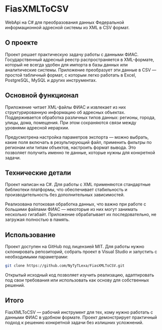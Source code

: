 # FiasXMLToCSV

WebApi на C# для преобразования данных Федеральной информационной адресной системы из XML в CSV формат.

## О проекте

Проект решает практическую задачу работы с данными ФИАС. Государственный адресный реестр распространяется в XML-формате, который не всегда удобен для импорта в базы данных или аналитические системы. Приложение преобразует эти данные в CSV — простой табличный формат, с которым легко работать в Excel, PostgreSQL, MySQL и других инструментах.

## Основной функционал

Приложение читает XML-файлы ФИАС и извлекает из них структурированную информацию об адресных объектах. Поддерживается обработка различных типов данных: регионы, города, улицы, дома, помещения. При этом сохраняются связи между уровнями адресной иерархии.

Предусмотрена настройка параметров экспорта — можно выбрать, какие поля включать в результирующий файл, применить фильтры по регионам или типам объектов, настроить формат вывода. Это позволяет получить именно те данные, которые нужны для конкретной задачи.

## Технические детали

Проект написан на C#. Для работы с XML применяются стандартные библиотеки платформы, что обеспечивает стабильность и производительность без дополнительных зависимостей.

Реализована потоковая обработка данных, что важно при работе с большими файлами ФИАС — некоторые из них могут занимать несколько гигабайт. Приложение обрабатывает их последовательно, не загружая полностью в память.

## Использование

Проект доступен на GitHub под лицензией MIT. Для работы нужно склонировать репозиторий, собрать проект в Visual Studio и запустить с необходимыми параметрами:

```bash
git clone https://github.com/NyTyTLexa/FiasXMLToCSV.git
```

Открытый исходный код позволяет изучить реализацию, адаптировать под свои требования или использовать как основу для собственных решений.

## Итого

FiasXMLToCSV — рабочий инструмент для тех, кому нужно работать с данными ФИАС в удобном формате. Проект демонстрирует практичный подход к решению конкретной задачи без излишних усложнений.
